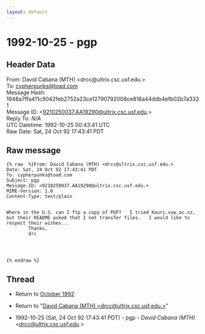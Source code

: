 ```yaml
---
layout: default
---
```


# 1992-10-25 - pgp

## Header Data

From: David Cabana (MTH) \<drcc<span>@</span>ultrix.csc.usf.edu.\><br>
To: cypherpunks@toad.com<br>
Message Hash: 1948a7ffa411c9042feb2752a23ce12790792008ce818a44ddb4efb02b7a3321<br>
Message ID: \<9210250037.AA19290@ultrix.csc.usf.edu.\><br>
Reply To: _N/A_<br>
UTC Datetime: 1992-10-25 00:43:41 UTC<br>
Raw Date: Sat, 24 Oct 92 17:43:41 PDT<br>

## Raw message

```
{% raw  %}From: David Cabana (MTH) <drcc@ultrix.csc.usf.edu.>
Date: Sat, 24 Oct 92 17:43:41 PDT
To: cypherpunks@toad.com
Subject: pgp
Message-ID: <9210250037.AA19290@ultrix.csc.usf.edu.>
MIME-Version: 1.0
Content-Type: text/plain


Where in the U.S. can I ftp a copy of PGP?   I tried Kauri.vuw.ac.nz,
but their README asked that I not transfer files.   I would like to 
respect their wishes...
		Thanks,
		drc




{% endraw %}
```

## Thread

+ Return to [October 1992](/archive/1992/10)

+ Return to "[David Cabana (MTH) <drcc<span>@</span>ultrix.csc.usf.edu.>](/authors/david_cabana_mth_drcc_at_ultrix_csc_usf_edu_)"

+ 1992-10-25 (Sat, 24 Oct 92 17:43:41 PDT) - pgp - _David Cabana (MTH) \<drcc@ultrix.csc.usf.edu.\>_


